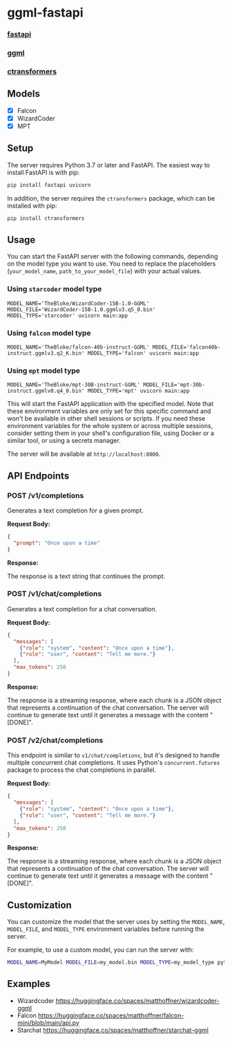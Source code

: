 # ggml-fastapi

### [fastapi](https://fastapi.tiangolo.com/)
### [ggml](https://github.com/ggerganov/ggml)
### [ctransformers](https://github.com/marella/ctransformers)

## Models

* [x] Falcon
* [x] WizardCoder
* [x] MPT

## Setup

The server requires Python 3.7 or later and FastAPI. The easiest way to install FastAPI is with pip:

```sh
pip install fastapi uvicorn
```

In addition, the server requires the `ctransformers` package, which can be installed with pip:

```sh
pip install ctransformers
```

## Usage

You can start the FastAPI server with the following commands, depending on the model type you want to use. You need to replace the placeholders (`your_model_name`, `path_to_your_model_file`) with your actual values.

### Using `starcoder` model type

```shell
MODEL_NAME='TheBloke/WizardCoder-15B-1.0-GGML' MODEL_FILE='WizardCoder-15B-1.0.ggmlv3.q5_0.bin' MODEL_TYPE='starcoder' uvicorn main:app
```

### Using `falcon` model type

```shell
MODEL_NAME='TheBloke/falcon-40b-instruct-GGML' MODEL_FILE='falcon40b-instruct.ggmlv3.q2_K.bin' MODEL_TYPE='falcon' uvicorn main:app
```

### Using `mpt` model type

```shell
MODEL_NAME='TheBloke/mpt-30B-instruct-GGML' MODEL_FILE='mpt-30b-instruct.ggmlv0.q4_0.bin' MODEL_TYPE='mpt' uvicorn main:app
```

This will start the FastAPI application with the specified model. Note that these environment variables are only set for this specific command and won't be available in other shell sessions or scripts. If you need these environment variables for the whole system or across multiple sessions, consider setting them in your shell's configuration file, using Docker or a similar tool, or using a secrets manager.


The server will be available at `http://localhost:8000`.

## API Endpoints

### POST /v1/completions

Generates a text completion for a given prompt.

**Request Body:**

```json
{
  "prompt": "Once upon a time"
}
```

**Response:**

The response is a text string that continues the prompt.

### POST /v1/chat/completions

Generates a text completion for a chat conversation.

**Request Body:**

```json
{
  "messages": [
    {"role": "system", "content": "Once upon a time"},
    {"role": "user", "content": "Tell me more."}
  ],
  "max_tokens": 250
}
```

**Response:**

The response is a streaming response, where each chunk is a JSON object that represents a continuation of the chat conversation. The server will continue to generate text until it generates a message with the content "[DONE]".

### POST /v2/chat/completions

This endpoint is similar to `v1/chat/completions`, but it's designed to handle multiple concurrent chat completions. It uses Python's `concurrent.futures` package to process the chat completions in parallel.

**Request Body:**

```json
{
  "messages": [
    {"role": "system", "content": "Once upon a time"},
    {"role": "user", "content": "Tell me more."}
  ],
  "max_tokens": 250
}
```

**Response:**

The response is a streaming response, where each chunk is a JSON object that represents a continuation of the chat conversation. The server will continue to generate text until it generates a message with the content "[DONE]".

## Customization

You can customize the model that the server uses by setting the `MODEL_NAME`, `MODEL_FILE`, and `MODEL_TYPE` environment variables before running the server.

For example, to use a custom model, you can run the server with:

```sh
MODEL_NAME=MyModel MODEL_FILE=my_model.bin MODEL_TYPE=my_model_type python main.py
```


## Examples

* Wizardcoder https://huggingface.co/spaces/matthoffner/wizardcoder-ggml
* Falcon https://huggingface.co/spaces/matthoffner/falcon-mini/blob/main/api.py
* Starchat https://huggingface.co/spaces/matthoffner/starchat-ggml
